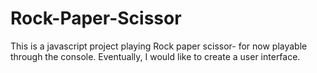 # Rock-Paper-Scissor
This is a javascript project playing Rock paper scissor- for now playable through the console. Eventually, I would like to create a user interface.
